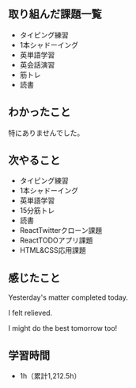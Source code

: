 ## 取り組んだ課題一覧
- タイピング練習
- 1本シャドーイング
- 英単語学習
- 英会話演習
- 筋トレ
- 読書
## わかったこと
特にありませんでした。
## 次やること
- タイピング練習
- 1本シャドーイング
- 英単語学習
- 15分筋トレ
- 読書
- ReactTwitterクローン課題
- ReactTODOアプリ課題
- HTML&CSS応用課題
## 感じたこと
Yesterday's matter completed today.

I felt relieved.

I might do the best tomorrow too!

## 学習時間
- 1h（累計1,212.5h）
